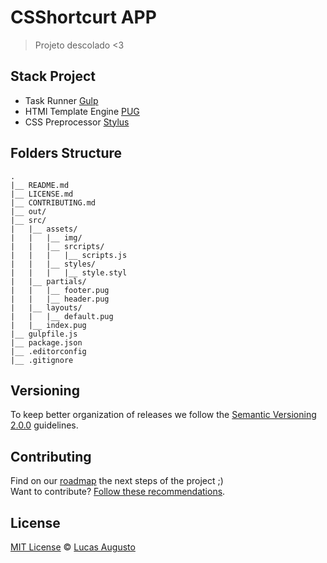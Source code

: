 # CSShortcurt APP

> Projeto descolado <3

## Stack Project

- Task Runner [Gulp](https://gulpjs.com)
- HTMl Template Engine [PUG](https://github.com/pugjs/pug)
- CSS Preprocessor [Stylus](http://stylus-lang.com/)

## Folders Structure

    .
    |__ README.md
    |__ LICENSE.md
    |__ CONTRIBUTING.md
    |__ out/
    |__ src/
    |   |__ assets/
    |   |   |__ img/
    |   |   |__ srcripts/
    |   |   |   |__ scripts.js
    |   |   |__ styles/
    |   |   |   |__ style.styl
    |   |__ partials/
    |   |   |__ footer.pug
    |   |   |__ header.pug
    |   |__ layouts/
    |   |   |__ default.pug
    |   |__ index.pug
    |__ gulpfile.js
    |__ package.json
    |__ .editorconfig
    |__ .gitignore

## Versioning

To keep better organization of releases we follow the [Semantic Versioning 2.0.0](http://semver.org/) guidelines.

## Contributing
Find on our [roadmap](https://github.com/csshortcut/csshortcut-app/issues/1) the next steps of the project ;)
<br>
Want to contribute? [Follow these recommendations](https://github.com/csshortcut/csshortcut-app/blob/master/CONTRIBUTING.md).

## License
[MIT License](https://github.com/csshortcut/csshortcut-app/blob/master/LICENSE.md) © [Lucas Augusto](http://lucasaugustodesigner.com.br/)
